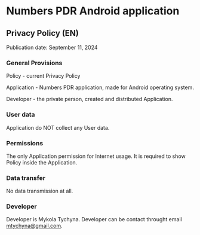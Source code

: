 # Numbers PDR Android application
## Privacy Policy (EN)
Publication date: September 11, 2024
### General Provisions
Policy - current Privacy Policy

Application - Numbers PDR application, made for Android operating system.

Developer - the private person, created and distributed Application.
### User data
Application do NOT collect any User data.
### Permissions
The only Application permission for Internet usage. It is required to show Policy inside the Application.
### Data transfer
No data transmission at all.
### Developer
Developer is Mykola Tychyna. Developer can be contact throught email mtychyna@gmail.com.